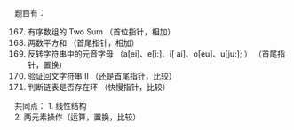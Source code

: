 
题目有：

167. 有序数组的 Two Sum （首位指针，相加）
633. 两数平方和 （首尾指针，相加）
345. 反转字符串中的元音字母 （a[ei]、e[i:]、i[ ai]、o[eu]、u[ju:]; ） （首尾指针，置换）
680. 验证回文字符串 Ⅱ （还是首尾指针，比较）
141. 判断链表是否存在环 （快慢指针，比较）

共同点： 
    1. 线性结构  
    2. 两元素操作（运算，置换，比较）


